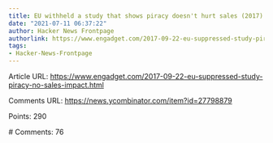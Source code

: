 ```yaml
---
title: EU withheld a study that shows piracy doesn't hurt sales (2017)
date: "2021-07-11 06:37:22"
author: Hacker News Frontpage
authorlink: https://www.engadget.com/2017-09-22-eu-suppressed-study-piracy-no-sales-impact.html
tags:
- Hacker-News-Frontpage
---
```


<p>Article URL: <a href="https://www.engadget.com/2017-09-22-eu-suppressed-study-piracy-no-sales-impact.html">https://www.engadget.com/2017-09-22-eu-suppressed-study-piracy-no-sales-impact.html</a></p>
<p>Comments URL: <a href="https://news.ycombinator.com/item?id=27798879">https://news.ycombinator.com/item?id=27798879</a></p>
<p>Points: 290</p>
<p># Comments: 76</p>
